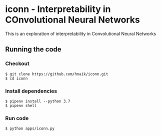 # iconn - Interpretability in COnvolutional Neural Networks

This is an exploration of interpretability in Convolutional Neural Networks

## Running the code

### Checkout
```
$ git clone https://github.com/hnaik/iconn.git
$ cd iconn
```

### Install dependencies

```
$ pipenv install --python 3.7
$ pipenv shell
```

### Run code
```
$ python apps/iconn.py
```
